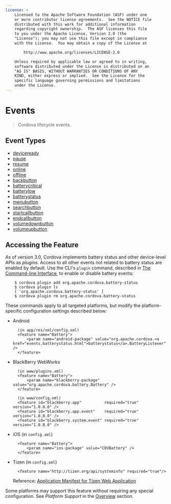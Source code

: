 ```yaml
---
license: >
    Licensed to the Apache Software Foundation (ASF) under one
    or more contributor license agreements.  See the NOTICE file
    distributed with this work for additional information
    regarding copyright ownership.  The ASF licenses this file
    to you under the Apache License, Version 2.0 (the
    "License"); you may not use this file except in compliance
    with the License.  You may obtain a copy of the License at

        http://www.apache.org/licenses/LICENSE-2.0

    Unless required by applicable law or agreed to in writing,
    software distributed under the License is distributed on an
    "AS IS" BASIS, WITHOUT WARRANTIES OR CONDITIONS OF ANY
    KIND, either express or implied.  See the License for the
    specific language governing permissions and limitations
    under the License.
---
```


# Events

> Cordova lifecycle events.

## Event Types

- <a href="events.deviceready.html">deviceready</a>
- <a href="events.pause.html">pause</a>
- <a href="events.resume.html">resume</a>
- <a href="events.online.html">online</a>
- <a href="events.offline.html">offline</a>
- <a href="events.backbutton.html">backbutton</a>
- <a href="events.batterycritical.html">batterycritical</a>
- <a href="events.batterylow.html">batterylow</a>
- <a href="events.batterystatus.html">batterystatus</a>
- <a href="events.menubutton.html">menubutton</a>
- <a href="events.searchbutton.html">searchbutton</a>
- <a href="events.startcallbutton.html">startcallbutton</a>
- <a href="events.endcallbutton.html">endcallbutton</a>
- <a href="events.volumedownbutton.html">volumedownbutton</a>
- <a href="events.volumeupbutton.html">volumeupbutton</a>

## Accessing the Feature

As of version 3.0, Cordova implements battery status and other
device-level APIs as _plugins_. Access to all other events not related
to battery status are enabled by default.  Use the CLI's `plugin`
command, described in <a href="../../guide/cli/index.html">The Command-line Interface</a>, to enable or disable
battery events:

        $ cordova plugin add org.apache.cordova.battery-status
        $ cordova plugin ls
        [ 'org.apache.cordova.battery-status' ]
        $ cordova plugin rm org.apache.cordova.battery-status

These commands apply to all targeted platforms, but modify the
platform-specific configuration settings described below:

* Android

        (in app/res/xml/config.xml)
        <feature name="Battery">
            <param name="android-package" value="org.apache.cordova.<a href="events.batterystatus.html">batterystatus</a>.BatteryListener" />
        </feature>

* BlackBerry WebWorks

        (in www/plugins.xml)
        <feature name="Battery">
            <param name="blackberry-package" value="org.apache.cordova.battery.Battery" />
        </feature>

        (in www/config.xml)
        <feature id="blackberry.app"          required="true" version="1.0.0.0" />
        <feature id="blackberry.app.event"    required="true" version="1.0.0.0" />
        <feature id="blackberry.system.event" required="true" version="1.0.0.0" />

* iOS (in `config.xml`)

        <feature name="Battery">
            <param name="ios-package" value="CDVBattery" />
        </feature>

* Tizen (in `config.xml`)

        <feature name="http://tizen.org/api/systeminfo" required="true"/>

  Reference: [Application Manifest for Tizen Web Application](https://developer.tizen.org/help/topic/org.tizen.help.gs/Creating%20a%20Project.html?path=0_1_1_3#8814682_CreatingaProject-EditingconfigxmlFeatures)

Some platforms may support this feature without requiring any special
configuration.  See _Platform Support_ in the <a href="../../guide/overview/index.html">Overview</a> section.
